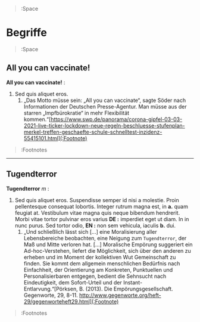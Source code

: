 > :Space

<h1>Begriffe</h1>

> :Space


## All you can vaccinate!

**All you can vaccinate!** :

1. Sed quis aliquet eros.
    1. „Das Motto müsse sein: „All you can vaccinate“, sagte Söder nach Informationen der Deutschen Presse-Agentur. Man müsse aus der starren „Impfbürokratie“ in mehr Flexibilität kommen.“[https://www.swp.de/panorama/corona-gipfel-03-03-2021-live-ticker-lockdown-neue-regeln-beschluesse-stufenplan-merkel-treffen-geschaefte-schule-schnelltest-inzidenz-55415101.html](:Footnote)

> :Footnotes

****


## Tugendterror

**Tugendterror** _m_ :

1. Sed quis aliquet eros. Suspendisse semper id nisi a molestie. Proin pellentesque consequat lobortis. Integer rutrum magna est, in __a.__ quam feugiat at. Vestibulum vitae magna quis neque bibendum hendrerit. Morbi vitae tortor pulvinar eros varius __DE :__ imperdiet eget ut diam. In in nunc purus. Sed tortor odio, __EN :__ non sem vehicula, iaculis __b.__ dui.
    1. „Und schließlich lässt sich [...] eine Moralisierung aller Lebensbereiche beobachten, eine Neigung zum `Tugendterror`, der Maß und Mitte verloren hat. [...] Moralische Empörung suggeriert ein Ad-hoc-Verstehen, liefert die Möglichkeit, sich über den anderen zu erheben und im Moment der kollektiven Wut Gemeinschaft zu finden. Sie kommt dem allgemein menschlichen Bedürfnis nach Einfachheit, der Orientierung am Konkreten, Punktuellen und Personalisierbaren entgegen, bedient die Sehnsucht nach Eindeutigkeit, dem Sofort-Urteil und der Instant-Entlarvung.“[Pörksen, B. (2013). Die Empörungsgesellschaft. Gegenworte, 29, 8-11. http://www.gegenworte.org/heft-29/gegenworteheft29.html](:Footnote)

> :Footnotes